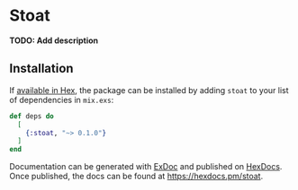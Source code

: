 # Stoat

**TODO: Add description**

## Installation

If [available in Hex](https://hex.pm/docs/publish), the package can be installed
by adding `stoat` to your list of dependencies in `mix.exs`:

```elixir
def deps do
  [
    {:stoat, "~> 0.1.0"}
  ]
end
```

Documentation can be generated with [ExDoc](https://github.com/elixir-lang/ex_doc)
and published on [HexDocs](https://hexdocs.pm). Once published, the docs can
be found at <https://hexdocs.pm/stoat>.

